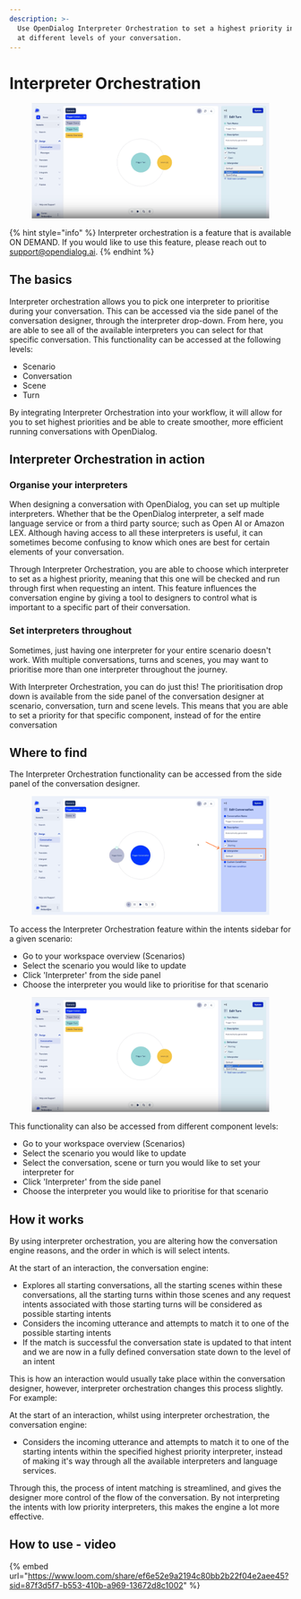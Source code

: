 ```yaml
---
description: >-
  Use OpenDialog Interpreter Orchestration to set a highest priority interpreter
  at different levels of your conversation.
---
```


# Interpreter Orchestration

<figure><img src="../../.gitbook/assets/Screenshot 2024-03-27 at 08.40.11.png" alt=""><figcaption></figcaption></figure>



{% hint style="info" %}
Interpreter orchestration is a feature that is available ON DEMAND.  If you would like to use this feature, please reach out to support@opendialog.ai.
{% endhint %}

## The basics

Interpreter orchestration allows you to pick one interpreter to prioritise during your conversation. This can be accessed via the side panel of the conversation designer, through the interpreter drop-down. From here, you are able to see all of the available interpreters you can select for that specific conversation. This functionality can be accessed at the following levels:

* Scenario
* Conversation
* Scene
* Turn&#x20;

By integrating Interpreter Orchestration into your workflow, it will allow for you to set highest priorities and be able to create smoother, more efficient running conversations with OpenDialog.

## Interpreter Orchestration in action

### Organise your interpreters

When designing a conversation with OpenDialog, you can set up multiple interpreters. Whether that be the OpenDialog interpreter, a self made language service or from a third party source; such as Open AI or Amazon LEX. Although having access to all these interpreters is useful, it can sometimes become confusing to know which ones are best for certain elements of your conversation. &#x20;

Through Interpreter Orchestration, you are able to choose which interpreter to set as a highest priority, meaning that this one will be checked and run through first when requesting an intent. This feature influences the conversation engine by giving a tool to designers to control what is important to a specific part of their conversation.

### Set interpreters throughout

Sometimes, just having one interpreter for your entire scenario doesn't work. With multiple conversations, turns and scenes, you may want to prioritise more than one interpreter throughout the journey.&#x20;

With Interpreter Orchestration, you can do just this! The prioritisation drop down is available from the side panel of the conversation designer at scenario, conversation, turn and scene levels. This means that you are able to set a priority for that specific component, instead of for the entire conversation

## Where to find

The Interpreter Orchestration functionality can be accessed from the side panel of the conversation designer.

<figure><img src="../../.gitbook/assets/Group 5 (1).png" alt=""><figcaption></figcaption></figure>

To access the Interpreter Orchestration feature within the intents sidebar for a given scenario:

* Go to your workspace overview (Scenarios)
* Select the scenario you would like to update
* Click 'Interpreter' from the side panel
* Choose the interpreter you would like to prioritise for that scenario

<figure><img src="../../.gitbook/assets/Screenshot 2024-03-27 at 08.40.11.png" alt=""><figcaption></figcaption></figure>

This functionality can also be accessed from different component levels:

* Go to your workspace overview (Scenarios)
* Select the scenario you would like to update
* Select the conversation, scene or turn you would like to set your interpreter for
* Click 'Interpreter' from the side panel
* Choose the interpreter you would like to prioritise for that scenario

## How it works

By using interpreter orchestration, you are altering how the conversation engine reasons, and the order in which is will select intents.

At the start of an interaction, the conversation engine:

* Explores all starting conversations, all the starting scenes within these conversations, all the starting turns within those scenes and any request intents associated with those starting turns will be considered as possible starting intents
* Considers the incoming utterance and attempts to match it to one of the possible starting intents
* If the match is successful the conversation state is updated to that intent and we are now in a fully defined conversation state down to the level of an intent

This is how an interaction would usually take place within the conversation designer, however, interpreter orchestration changes this process slightly. For example:

At the start of an interaction, whilst using interpreter orchestration, the conversation engine:&#x20;

* Considers the incoming utterance and attempts to match it to one of the starting intents within the specified highest priority interpreter, instead of making it's way through all the available interpreters and language services.&#x20;

Through this, the process of intent matching is streamlined, and gives the designer more control of the flow of the conversation. By not interpreting the intents with low priority interpreters, this makes the engine a lot more effective.

## How to use - video

{% embed url="https://www.loom.com/share/ef6e52e9a2194c80bb2b22f04e2aee45?sid=87f3d5f7-b553-410b-a969-13672d8c1002" %}



